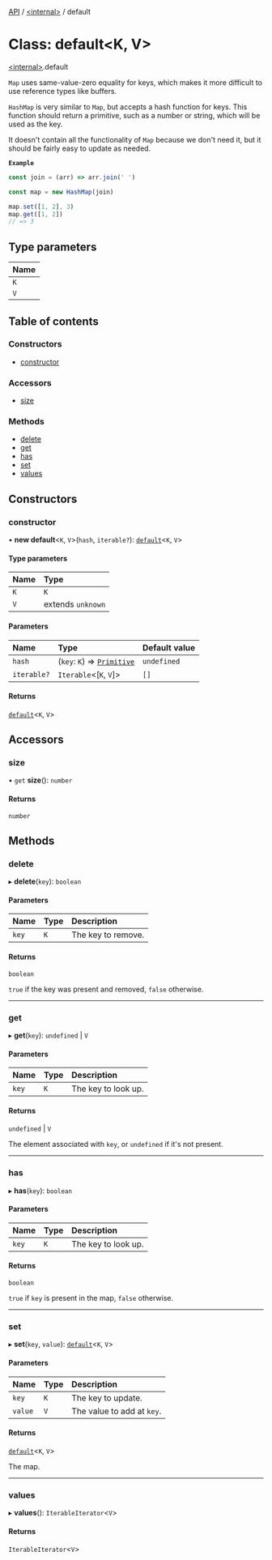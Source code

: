 [API](../README.md) / [\<internal\>](../modules/internal_.md) / default

# Class: default\<K, V\>

[\<internal\>](../modules/internal_.md).default

`Map` uses same-value-zero equality for keys, which makes it more difficult
to use reference types like buffers.

`HashMap` is very similar to `Map`, but accepts a hash function for keys.
This function should return a primitive, such as a number or string, which
will be used as the key.

It doesn't contain all the functionality of `Map` because we don't need it,
but it should be fairly easy to update as needed.

**`Example`**

```ts
const join = (arr) => arr.join(' ')

const map = new HashMap(join)

map.set([1, 2], 3)
map.get([1, 2])
// => 3
```

## Type parameters

| Name |
| :------ |
| `K` |
| `V` |

## Table of contents

### Constructors

- [constructor](internal_.default-1.md#constructor)

### Accessors

- [size](internal_.default-1.md#size)

### Methods

- [delete](internal_.default-1.md#delete)
- [get](internal_.default-1.md#get)
- [has](internal_.default-1.md#has)
- [set](internal_.default-1.md#set)
- [values](internal_.default-1.md#values)

## Constructors

### constructor

• **new default**\<`K`, `V`\>(`hash`, `iterable?`): [`default`](internal_.default-1.md)\<`K`, `V`\>

#### Type parameters

| Name | Type |
| :------ | :------ |
| `K` | `K` |
| `V` | extends `unknown` |

#### Parameters

| Name | Type | Default value |
| :------ | :------ | :------ |
| `hash` | (`key`: `K`) => [`Primitive`](../modules/internal_.md#primitive) | `undefined` |
| `iterable?` | `Iterable`\<[`K`, `V`]\> | `[]` |

#### Returns

[`default`](internal_.default-1.md)\<`K`, `V`\>

## Accessors

### size

• `get` **size**(): `number`

#### Returns

`number`

## Methods

### delete

▸ **delete**(`key`): `boolean`

#### Parameters

| Name | Type | Description |
| :------ | :------ | :------ |
| `key` | `K` | The key to remove. |

#### Returns

`boolean`

`true` if the key was present and removed, `false` otherwise.

___

### get

▸ **get**(`key`): `undefined` \| `V`

#### Parameters

| Name | Type | Description |
| :------ | :------ | :------ |
| `key` | `K` | The key to look up. |

#### Returns

`undefined` \| `V`

The element associated with `key`, or `undefined` if it's not present.

___

### has

▸ **has**(`key`): `boolean`

#### Parameters

| Name | Type | Description |
| :------ | :------ | :------ |
| `key` | `K` | The key to look up. |

#### Returns

`boolean`

`true` if `key` is present in the map, `false` otherwise.

___

### set

▸ **set**(`key`, `value`): [`default`](internal_.default-1.md)\<`K`, `V`\>

#### Parameters

| Name | Type | Description |
| :------ | :------ | :------ |
| `key` | `K` | The key to update. |
| `value` | `V` | The value to add at `key`. |

#### Returns

[`default`](internal_.default-1.md)\<`K`, `V`\>

The map.

___

### values

▸ **values**(): `IterableIterator`\<`V`\>

#### Returns

`IterableIterator`\<`V`\>
